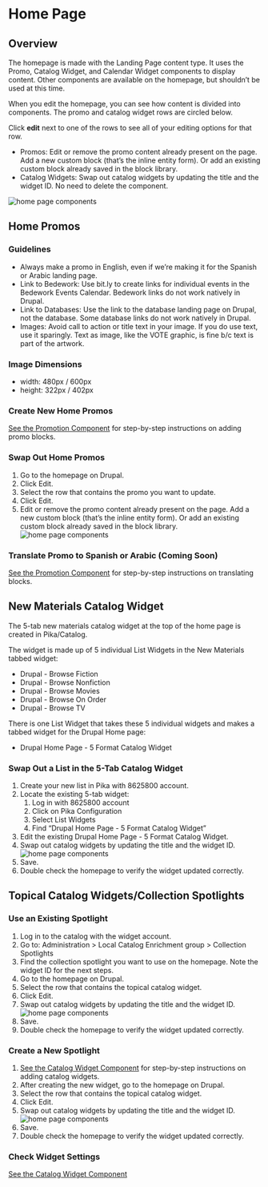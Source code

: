 # Home Page

## Overview

The homepage is made with the Landing Page content type. It uses the Promo, Catalog Widget, and Calendar Widget components to display content. Other components are available on the homepage, but shouldn’t be used at this time.

When you edit the homepage, you can see how content is divided into components. The promo and catalog widget rows are circled below.

Click **edit** next to one of the rows to see all of your editing options for that row.

- Promos: Edit or remove the promo content already present on the page. Add a new custom block (that’s the inline entity form). Or add an existing custom block already saved in the block library.
- Catalog Widgets: Swap out catalog widgets by updating the title and the widget ID. No need to delete the component.

![home page components](/img/site-orientation-1.png)

## Home Promos

### Guidelines

- Always make a promo in English, even if we’re making it for the Spanish or Arabic landing page.
- Link to Bedework: Use bit.ly to create links for individual events in the Bedework Events Calendar. Bedework links do not work natively in Drupal.
- Link to Databases: Use the link to the database landing page on Drupal, not the database. Some database links do not work natively in Drupal.
- Images: Avoid call to action or title text in your image. If you do use text, use it sparingly. Text as image, like the VOTE graphic, is fine b/c text is part of the artwork.

### Image Dimensions

- width: 480px / 600px
- height: 322px / 402px

### Create New Home Promos

[See the Promotion Component](/update-content/add-content-with-components/promotion/) for step-by-step instructions on adding promo blocks.

### Swap Out Home Promos

1. Go to the homepage on Drupal.
1. Click Edit.
1. Select the row that contains the promo you want to update.
1. Click Edit.
1. Edit or remove the promo content already present on the page.
Add a new custom block (that’s the inline entity form). Or add an existing custom block already saved in the block library.  
![home page components](/img/site-orientation-2.png)

### Translate Promo to Spanish or Arabic (Coming Soon)

[See the Promotion Component](/update-content/add-content-with-components/promotion/) for step-by-step instructions on translating blocks.

## New Materials Catalog Widget

The 5-tab new materials catalog widget at the top of the home page is created in Pika/Catalog.

The widget is made up of 5 individual List Widgets in the New Materials tabbed widget:

- Drupal - Browse Fiction
- Drupal - Browse Nonfiction
- Drupal - Browse Movies
- Drupal - Browse On Order
- Drupal - Browse TV

There is one List Widget that takes these 5 individual widgets and makes a tabbed widget for the Drupal Home page:

 - Drupal Home Page - 5 Format Catalog Widget

### Swap Out a List in the 5-Tab Catalog Widget

1. Create your new list in Pika with 8625800 account.
1. Locate the existing 5-tab widget:
      1. Log in with 8625800 account
      1. Click on Pika Configuration
      1. Select List Widgets
      1. Find “Drupal Home Page - 5 Format Catalog Widget”
1. Edit the existing Drupal Home Page - 5 Format Catalog Widget.
1. Swap out catalog widgets by updating the title and the widget ID.   
![home page components](/img/site-orientation-3.png)
1. Save.
1. Double check the homepage to verify the widget updated correctly.

## Topical Catalog Widgets/Collection Spotlights

### Use an Existing Spotlight

1. Log in to the catalog with the widget account.
1. Go to: Administration > Local Catalog Enrichment group > Collection Spotlights
1. Find the collection spotlight you want to use on the homepage. Note the widget ID for the next steps.
1. Go to the homepage on Drupal.
1. Select the row that contains the topical catalog widget.
1. Click Edit.
1. Swap out catalog widgets by updating the title and the widget ID.   
![home page components](/img/site-orientation-3.png)
1. Save.
1. Double check the homepage to verify the widget updated correctly.

### Create a New Spotlight

1. [See the Catalog Widget Component](/update-content/add-content-with-components/catalog-widget/) for step-by-step instructions on adding catalog widgets.
1. After creating the new widget, go to the homepage on Drupal.
1. Select the row that contains the topical catalog widget.
1. Click Edit.
1. Swap out catalog widgets by updating the title and the widget ID.   
![home page components](/img/site-orientation-3.png)
1. Save.
1. Double check the homepage to verify the widget updated correctly.

### Check Widget Settings

[See the Catalog Widget Component](/update-content/add-content-with-components/catalog-widget/#widget-settings)
